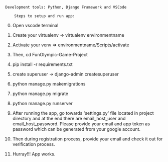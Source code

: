 	Development tools: Python, Django Framework and VSCode
			
		Steps to setup and run app:

0. Open vscode terminal
1. Create your virtualenv => virtualenv environmentname
2. Activate your venv => environmentname/Scripts/activate
3. Then, cd FunOlympic-Game-Project
4. pip install -r requirements.txt
5. create superuser -> django-admin createsuperuser 
6. python manage.py makemigrations
7. python manage.py migrate
8. python manage.py runserver

9. After running the app, go towards 'settings.py' file located in project directory
   and at the end there are email_host_user and email_host_password. Please provide 
   your email and app token as password which can be generated from your google account.

10. Then during registration process, provide your email and check it out 
   for verification process.

11. Hurray!!! App works.



